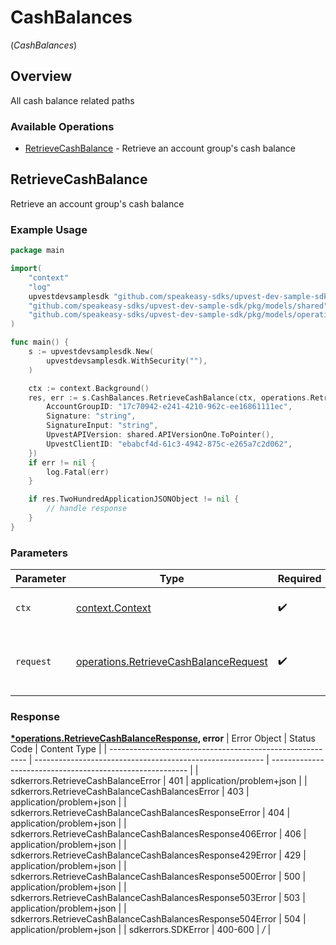 # CashBalances
(*CashBalances*)

## Overview

All cash balance related paths

### Available Operations

* [RetrieveCashBalance](#retrievecashbalance) - Retrieve an account group's cash balance

## RetrieveCashBalance

Retrieve an account group's cash balance

### Example Usage

```go
package main

import(
	"context"
	"log"
	upvestdevsamplesdk "github.com/speakeasy-sdks/upvest-dev-sample-sdk"
	"github.com/speakeasy-sdks/upvest-dev-sample-sdk/pkg/models/shared"
	"github.com/speakeasy-sdks/upvest-dev-sample-sdk/pkg/models/operations"
)

func main() {
    s := upvestdevsamplesdk.New(
        upvestdevsamplesdk.WithSecurity(""),
    )

    ctx := context.Background()
    res, err := s.CashBalances.RetrieveCashBalance(ctx, operations.RetrieveCashBalanceRequest{
        AccountGroupID: "17c70942-e241-4210-962c-ee16861111ec",
        Signature: "string",
        SignatureInput: "string",
        UpvestAPIVersion: shared.APIVersionOne.ToPointer(),
        UpvestClientID: "ebabcf4d-61c3-4942-875c-e265a7c2d062",
    })
    if err != nil {
        log.Fatal(err)
    }

    if res.TwoHundredApplicationJSONObject != nil {
        // handle response
    }
}
```

### Parameters

| Parameter                                                                                          | Type                                                                                               | Required                                                                                           | Description                                                                                        |
| -------------------------------------------------------------------------------------------------- | -------------------------------------------------------------------------------------------------- | -------------------------------------------------------------------------------------------------- | -------------------------------------------------------------------------------------------------- |
| `ctx`                                                                                              | [context.Context](https://pkg.go.dev/context#Context)                                              | :heavy_check_mark:                                                                                 | The context to use for the request.                                                                |
| `request`                                                                                          | [operations.RetrieveCashBalanceRequest](../../pkg/models/operations/retrievecashbalancerequest.md) | :heavy_check_mark:                                                                                 | The request object to use for the request.                                                         |


### Response

**[*operations.RetrieveCashBalanceResponse](../../pkg/models/operations/retrievecashbalanceresponse.md), error**
| Error Object                                              | Status Code                                               | Content Type                                              |
| --------------------------------------------------------- | --------------------------------------------------------- | --------------------------------------------------------- |
| sdkerrors.RetrieveCashBalanceError                        | 401                                                       | application/problem+json                                  |
| sdkerrors.RetrieveCashBalanceCashBalancesError            | 403                                                       | application/problem+json                                  |
| sdkerrors.RetrieveCashBalanceCashBalancesResponseError    | 404                                                       | application/problem+json                                  |
| sdkerrors.RetrieveCashBalanceCashBalancesResponse406Error | 406                                                       | application/problem+json                                  |
| sdkerrors.RetrieveCashBalanceCashBalancesResponse429Error | 429                                                       | application/problem+json                                  |
| sdkerrors.RetrieveCashBalanceCashBalancesResponse500Error | 500                                                       | application/problem+json                                  |
| sdkerrors.RetrieveCashBalanceCashBalancesResponse503Error | 503                                                       | application/problem+json                                  |
| sdkerrors.RetrieveCashBalanceCashBalancesResponse504Error | 504                                                       | application/problem+json                                  |
| sdkerrors.SDKError                                        | 400-600                                                   | */*                                                       |
